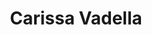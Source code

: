 ---
title: Carissa Vadella
layout: speaker
name: Carissa Vadella
short_description: I'm a community manager at Doborog (creators of Clone Drone in the Danger Zone)!
description: I'm a community manager at Doborog (creators of Clone Drone in the Danger Zone)! I'm currently based in the midwest USA, and I'm always trying out new, unique things to aid in better indie game marketing & communication.
img: "/img/coordinators/carissa_vadella.jpeg"
social: null
order: 1
---